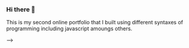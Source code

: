 ### Hi there 👋

This is my second online portfolio that I built using different syntaxes of programming including javascript amoungs others.

-->
